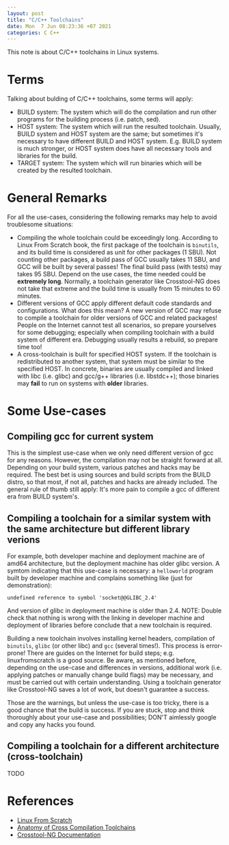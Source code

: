 ```yaml
---
layout: post
title: "C/C++ Toolchains"
date: Mon  7 Jun 08:23:36 +07 2021
categories: C C++
---
```


This note is about C/C++ toolchains in Linux systems.

# Terms

Talking about bulding of C/C++ toolchains, some terms will apply:

- BUILD system: The system which will do the compilation and run other programs for the building process (i.e. patch, sed).
- HOST system: The system which will run the resulted toolchain. Usually, BUILD system and HOST system are the same; but sometimes it's necessary to have different BUILD and HOST system. E.g. BUILD system is much stronger, or HOST system does have all necessary tools and libraries for the build.
- TARGET system: The system which will run binaries which will be created by the resulted toolchain.

# General Remarks

For all the use-cases, considering the following remarks may help to avoid troublesome situations:

- Compiling the whole toolchain could be exceedingly long. According to Linux From Scratch book, the first package of the toolchain is `binutils`, and its build time is considered as unit for other packages (1 SBU). Not counting other packages, a build pass of GCC usually takes 11 SBU, and GCC will be built by several passes! The final build pass (with tests) may takes 95 SBU. Depend on the use cases, the time needed could be **extremely long**. Normally, a toolchain generator like Crosstool-NG does not take that extreme and the build time is usually from 15 minutes to 60 minutes.
- Different versions of GCC apply different default code standards and configurations. What does this mean? A new version of GCC may refuse to compile a toolchain for older versions of GCC and related packages! People on the Internet cannot test all scenarios, so prepare yourselves for some debugging; especially when compiling toolchain with a build system of different era. Debugging usually results a rebuild, so prepare time too!
- A cross-toolchain is built for specified HOST system. If the toolchain is redistributed to another system, that system must be similar to the specified HOST. In concrete, binaries are usually compiled and linked with libc (i.e. glibc) and gcc/g++ libraries (i.e. libstdc++); those binaries may **fail** to run on systems with **older** libraries.

# Some Use-cases

## Compiling gcc for current system

This is the simplest use-case when we only need different version of gcc for any reasons.
However, the compilation may not be straight forward at all. Depending on your build system, various patches and hacks may be required. The best bet is using sources and build scripts from the BUILD distro, so that most, if not all, patches and hacks are already included.
The general rule of thumb still apply: It's more pain to compile a gcc of different era from BUILD system's.

## Compiling a toolchain for a similar system with the same architecture but different library verions

For example, both developer machine and deployment machine are of amd64 architecture, but the deployment machine has older glibc version. A symtom indicating that this use-case is necessary: a `helloworld` program built by developer machine and complains something like (just for demonstration):
```
undefined reference to symbol 'socket@@GLIBC_2.4'
```
And version of glibc in deployment machine is older than 2.4. NOTE: Double check that nothing is wrong with the linking in developer machine and deployment of libraries before conclude that a new toolchain is required.

Building a new toolchain involves installing kernel headers, compilation of `binutils`, `glibc` (or other libc) and `gcc` (several times!). This process is error-prone! There are guides on the Internet for build steps; e.g. linuxfromscratch is a good source. Be aware, as mentioned before, depending on the use-case and differences in versions, additional work (i.e. applying patches or manually change build flags) may be necessary, and must be carried out with certain understanding.
Using a toolchain generator like Crosstool-NG saves a lot of work, but doesn't guarantee a success.

Those are the warnings, but unless the use-case is too tricky, there is a good chance that the build is success. If you are stuck, stop and think thoroughly about your use-case and possibilities; DON'T aimlessly google and copy any hacks you found.

## Compiling a toolchain for a different architecture (cross-toolchain)

TODO

# References

- [Linux From Scratch](https://www.linuxfromscratch.org/lfs/view/stable/index.html)
- [Anatomy of Cross Compilation Toolchains](https://elinux.org/images/1/15/Anatomy_of_Cross-Compilation_Toolchains.pdf)
- [Crosstool-NG Documentation](https://crosstool-ng.github.io/docs/)

